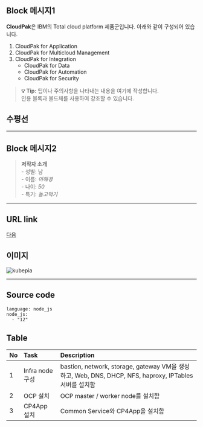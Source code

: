 
## Block 메시지1
**CloudPak**은 IBM의 Total cloud platform 제품군입니다. 
아래와 같이 구성되어 있습니다.
1. CloudPak for Application
2. CloudPak for Multicloud Management
3. CloudPak for Integration
    - CloudPak for Data
    - CloudPak for Automation
    - CloudPak for Security

> **💡 Tip:** 
> 팁이나 주의사항을 나타내는 내용을 여기에 작성합니다.\
> 인용 블록과 볼드체를 사용하여 강조할 수 있습니다.

## 수평선 
---

## Block 메시지2
> **저작자 소개** \
    - 성별: 남 \
    - 이름: _이해경_ \
    - 나이: _50_ \
    - 특기: _놀고먹기_ 

---

## URL link 
[다음](http://www.daum.net)

## 이미지 
![kubepia](https://kubepia.github.io/assets/img/kubepia.png)

---

## Source code
```
language: node_js
node_js:
  - "12"
```
## Table
| No | Task | Description |
|:---|:--------------------------|:-----------------------------------|
| 1 | Infra node 구성 | bastion, network, storage, gateway VM을 생성하고, Web, DNS, DHCP, NFS, haproxy, IPTables서버를 설치함 |
| 2 | OCP 설치 | OCP master / worker node를 설치함 |
| 3 | CP4App 설치 | Common Service와 CP4App을 설치함 |
